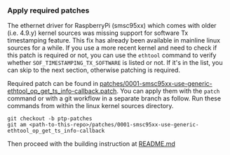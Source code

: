 ### Apply required patches

The ethernet driver for RaspberryPi (smsc95xx) which comes with older (i.e.
4.9.y) kernel sources was missing support for software Tx timestamping feature.
This fix has already been available in mainline linux sources for a while.  If
you use a more recent kernel and need to check if this patch is required or
not, you can use the `ethtool` command to verify whether
`SOF_TIMESTAMPING_TX_SOFTWARE` is listed or not. If it's in the list, you can
skip to the next section, otherwise patching is required.

Required patch can be found in
[patches/0001-smsc95xx-use-generic-ethtool_op_get_ts_info-callback.patch](patches/0001-smsc95xx-use-generic-ethtool_op_get_ts_info-callback.patch). You can
apply them with the `patch` command or with a git workflow in a separate branch
as follow. Run these commands from within the linux kernel sources directory.

```
git checkout -b ptp-patches
git am <path-to-this-repo>/patches/0001-smsc95xx-use-generic-ethtool_op_get_ts_info-callback
```

Then proceed with the building instruction at [README.md](README.md)

